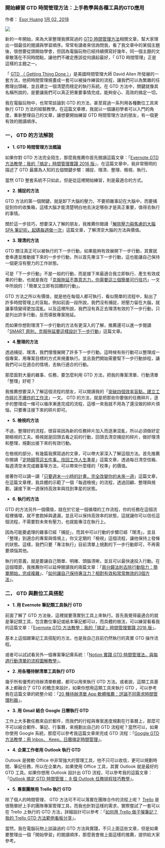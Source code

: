 ### 開始練習 GTD 時間管理方法：上手教學與各種工具的GTD應用

作者： [Esor Huang](https://www.blogger.com/profile/10426807330996372963 "author profile") [1月 02, 2018](https://www.playpcesor.com/2018/01/gtd-gtd.html "permanent link")

  

[![](https://1.bp.blogspot.com/-1mi7lg10TVo/Wktdoq4y4vI/AAAAAAAFznI/FwVMkkTn63gDHohtdudqt9J7MHqxcJyggCLcBGAs/s640/GTD.jpg)](https://1.bp.blogspot.com/-1mi7lg10TVo/Wktdoq4y4vI/AAAAAAAFznI/FwVMkkTn63gDHohtdudqt9J7MHqxcJyggCLcBGAs/s1600/GTD.jpg)

  
新的一年開始，來為大家整理我撰寫過的 [GTD 時間管理方法](http://www.playpcesor.com/2016/08/evernote-gtd-2016.html)相關文章，幫大家理出一個最佳的閱讀與學習順序。常常有讀者來信詢問我，看了我文章中的某個主題後，很想要從頭開始學會，但因為電腦玩物已經持續撰寫好幾年，同一個主題的文章散落在不同時間點，讓他們不確定應該從何讀起最好，「 GTD 時間管理」正是這樣的主題之一。  
  
「 [GTD （ Getting Thing Done ）](http://www.playpcesor.com/2016/10/gtd.html)」是美國時間管理大師 David Allen 所發展的一套方法，他把時間管理規畫成一套可以被操作練習的流程，讓我們可以為繁雜的任務理出頭緒，並且建立一個清楚而穩定的執行系統。在 GTD 方法中，關鍵就像其名稱所說的，是要讓我們可以真正把重要事情完成，能夠安心、高效的搞定一切。  
  
我在電腦玩物中，也常常談論到 GTD 的方法，甚至寫過一系列用各種數位工具來執行 GTD 方法的經驗教學。在這篇文章裡，我就以一個讓初學者可以入門的角度，重新整理自己的文章，讓想要開始練習 GTD 時間管理方法的朋友，有一個更有效的閱讀順序。  
  
  
  
  

### 一， GTD 的方法解說

  

-   ****1. GTD 時間管理方法概論****

  
如果你對 GTD 方法完全陌生，那麼我推薦你首先閱讀這篇文章：「[Evernote GTD 方法教學：我的「搞定」時間管理實踐 2016 版](http://www.playpcesor.com/2016/08/evernote-gtd-2016.html)」，在這篇文章中，我非常簡明的描述了 GTD 最廣為人知的五個關鍵步驟：捕捉、理清、整理、檢視、執行。  
  
當然 GTD 整套系統不只如此，但是從這裡開始練習，則是最適合的方式。  
  
  
  

-   **2. 捕捉的方法**

  
GTD 方法的第一個關鍵，就是卸下大腦的壓力，不要把雜事記在大腦中，而要捕捉到你的收集箱，這樣大腦才能清楚明白地去決定哪些才是真正重要，值得去執行的事情。  
  
關於這一步技巧，想要深入了解的朋友，我推薦你閱讀「[解除壓力與焦慮的大腦 SPA 筆記術，起碼每週做一次](http://www.playpcesor.com/2016/12/Brain-gtd-SPA.html)」這篇文章，了解清空大腦的方法與價值。  
  
  
  

-   **3. 理清的方法**

  
GTD 關注真正可以被執行的下一步行動，如果能夠有效展開下一步行動，其實就會串連並推動接下來的一步步行動，所以首先專注下一步行動，這也能讓自己保持一個更沒有壓力的工作狀態。  
  
可是「下一步行動」不是一般的行動，而是接下來最適合我立即執行、產生有效成果的行動，也就是我在「[克服拖延不靠意志力，你需要這三個簡單可行技巧](http://www.playpcesor.com/2016/11/procrastination.html)」一文中所說的：「簡單又立即有回饋的行動」。  
  
GTD 方法之所以有價值，就是他在每個人都可執行，看似簡單的流程中，點出了許多時間管理上的盲點，例如前面一段所說，我們沒有捕捉，把壓力留在大腦，就讓事情變得更加混亂。以及這裡所說，我們沒有真正去理清有效的下一步行動，只是列出許多行動，反而導致專案拖延。  
  
而如果你想對理清下一步行動的方法有更深入的了解，推薦還可以進一步閱讀「[SMART 原則，克服拖延要這樣設計下一步行動](http://www.playpcesor.com/2017/05/13-smart.html)」這篇文章。  
  
  
  

-   **4.整理的方法**

  
透過捕捉、理清，我們慢慢展開了許多下一步行動。這時候有些行動可以整理成一個專案，用專案目標的方式來規畫執行。並且我們開始需要幫下一步行動排程，讓我們可以在適合的情境，去執行適合的行動。  
  
那麼面對大量的雜事、任務，要怎麼利用 GTD 方法，把我的專案清單、行動清單「整理」好呢？  
  
我推薦想要深入了解這個流程的朋友，可以閱讀我的「[突破四個效率盲點，建立工作碎片不爆炸的工作流](http://www.playpcesor.com/2017/07/project.html)」一文。 GTD 的方法，就是把那些你要做的任務碎片，逐步的整理成一條可以循序漸進完成的流程，這樣一來我就不用為了還沒做的碎片煩惱，只要專注接下來的碎片即可。  
  
  
  

-   **5. 檢視的方法**

  
不過，整理好的流程，很容易因為新的任務碎片加入而逐漸混亂，所以必須做好定期檢視的工夫。檢視就是回頭去看之前的行動，回頭去清空捕捉的碎片，做好理清和整理，規劃出接下來的有效行動。  
  
在檢視的部分，有幾篇我撰寫過的文章，可以帶大家深入了解這個方法。首先推薦你閱讀「[定時歸零這五件事，找回工作人生準星](http://www.playpcesor.com/2016/07/lifehack-12.html)」這篇文章，透過每日清空信箱、每週清空未完成雜事等方法，可以帶來什麼樣的「校準」的價值。  
  
接著你可以讀一讀「[只要週末一小時的計畫，完全改變你的未來一週](http://www.playpcesor.com/2017/07/Weekend-1-hour-plan.html)」這篇文章，在這篇文章裡，我具體的示範了一個「每週檢視」的流程，透過回顧、整理與規劃，讓接下來一週保持高效率與找到準星的狀態。  
  
  
  

-   **6. 執行的方法**

  
GTD 的方法另外一個價值，就在於它是一個循環的工作流程，你的任務在這個流程裡循環，就不會跑掉與遺漏，並且可以保持高效率的狀態，這就讓你可以信任這個流程，不需要對未來有壓力，也就能專注在執行上。  
  
因為可能要處理的雜事已經「捕捉」，而其中可以行動的步驟已經「理清」，並且「整理」到適合的專案與情境上，你又定期的「檢視」這個流程，讓他保持上發條的狀態。這樣，我們只要「專注執行」目前清單上規劃的下一步行動即可，不再需要煩惱其他。  
  
執行的意義，就是要讓自己簡單、明確、頭腦清晰，並且可以最快速投入行動。在這個環節，我推薦你可以延伸閱讀我的兩篇文章：「[兩分鐘法則去除行動阻力：簡單開始，完成複雜](http://www.playpcesor.com/2017/07/2-Minute-Rule.html)」、「[如何讓自己保持專注力？相對有效和常常無效的3個方法](http://www.playpcesor.com/2017/12/focus.html)」。  
  
  
  
  

### 二， GTD 與數位工具搭配

  

-   **1. 用 Evernote 筆記類工具執行 GTD**

  
前面了解了 GTD 方法後，這裡就要落實到工具上來執行。首先我覺得最適合的就是筆記類工具，包含數位筆記或紙本筆記都可以，而具體的做法，可以練習看看我的這篇文章：「[Evernote GTD 方法教學：我的「搞定」時間管理實踐 2016 版](http://www.playpcesor.com/2016/08/evernote-gtd-2016.html)」。  
  
基本上這個跟筆記工具搭配的方法，也是我自己目前仍然執行的真實 GTD 操作流程。  
  
或者可以試試看另外一個專案筆記庫系統：「[Notion 實踐 GTD 時間管理法，與每週行動清單的流程圖解教學](https://www.playpcesor.com/2020/04/notion-gtd.html)」。  
  
  
  

-   **2. 用各種待辦清單工具執行 GTD**

  
幾乎所有優秀的待辦清單軟體，都可以用來執行 GTD 方法。或者說，這類工具基本上都融合了 GTD 的概念來設計，如果你想用這類工具來執行 GTD ，可以參考我在這篇文章的統整介紹：「[20 種待辦清單 App 軟體推薦：評論不同需求時間管理利器](http://www.playpcesor.com/2017/03/20-todo-list-app.html)」。  
  
  
  

-   **3. 用 Gmail 結合 Google 日曆執行 GTD**

  
工作上大多數任務來自於郵件，而我們的行程與專案進度規劃在行事曆上，那麼可不可以結合郵件、筆記、行事曆，來規劃出自己的 GTD 流程呢？當然可以，如果你使用 Google 系統，那麼可以參考我這篇文章來完成 GTD 流程：「[Google GTD 方法教學：用 Inbox、 Keep、日曆搞定時間管理](http://www.playpcesor.com/2016/09/google-gtd-inbox-keep-calendar.html)」。  
  
  
  

-   **4. 企業工作者用 Outlook 執行 GTD**

  
Outlook 是微軟 Office 中非常強大的管理工具，他不只可以收信，更可以規劃時間、筆記任務，所以在企業內，如果使用 Office 工具，其實 Outlook 就是最好的 GTD 工具。如果你想用 Outlook 設計出 GTD 流程，可以參考我的這篇文章：「[Outlook 搞定 GTD 時間管理： 8 個 Outlook 任務排程技巧教學](https://www.playpcesor.com/2017/02/outlook-gtd-8-outlook.html)」。  
  
  
  

-   **5. 專案團隊用 Trello 執行 GTD**

  
除了個人的時間管理， GTD 方法可不可以落實在團隊合作的流程上呢？ [Trello](http://www.playpcesor.com/2015/06/trello.html) 是很簡單好上手的團隊專案管理工具，而我也針對這樣的需求，實際嘗試了一套可以在 Trello 上執行的 GTD 方法，詳細設計可以參考：「[如何用 Trello 做子彈筆記？我的 Trello GTD 方法範例看板分享](http://www.playpcesor.com/2017/08/trello-bullet-journal-gtd.html)」。  
  
當然，我在電腦玩物上談論過的 GTD 方法與實踐，不只上面這些文章，但是如果要整理出一個「開始學習」的閱讀順序，那麼我會做上面這樣的推薦，提供給大家參考。